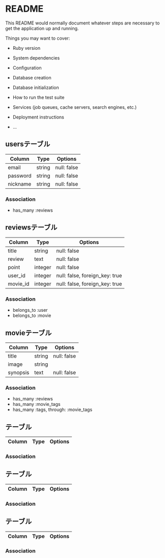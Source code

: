 # README

This README would normally document whatever steps are necessary to get the
application up and running.

Things you may want to cover:

* Ruby version

* System dependencies

* Configuration

* Database creation

* Database initialization

* How to run the test suite

* Services (job queues, cache servers, search engines, etc.)

* Deployment instructions

* ...

## usersテーブル
|Column|Type|Options|
|------|----|-------|
|email|string|null: false|
|password|string|null: false|
|nickname|string|null: false|
### Association
- has_many :reviews

## reviewsテーブル
|Column|Type|Options|
|------|----|-------|
|title|string|null: false|
|review|text|null: false|
|point|integer|null: false|
|user_id|integer|null: false, foreign_key: true|
|movie_id|integer|null: false, foreign_key: true|
### Association
- belongs_to :user
- belongs_to :movie

## movieテーブル
|Column|Type|Options|
|------|----|-------|
|title|string|null: false|
|image|string||
|synopsis|text|null: false|
### Association
- has_many :reviews
- has_many :movie_tags
- has_many :tags, through: :movie_tags

## テーブル
|Column|Type|Options|
|------|----|-------|

### Association

## テーブル
|Column|Type|Options|
|------|----|-------|

### Association

## テーブル
|Column|Type|Options|
|------|----|-------|

### Association
